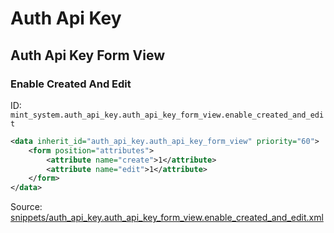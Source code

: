 # Auth Api Key
## Auth Api Key Form View  
### Enable Created And Edit  
ID: `mint_system.auth_api_key.auth_api_key_form_view.enable_created_and_edit`  
```xml
<data inherit_id="auth_api_key.auth_api_key_form_view" priority="60">
    <form position="attributes">
        <attribute name="create">1</attribute>
        <attribute name="edit">1</attribute>
    </form>
</data>

```
Source: [snippets/auth_api_key.auth_api_key_form_view.enable_created_and_edit.xml](https://github.com/Mint-System/Odoo-Build/tree/16.0/snippets/auth_api_key.auth_api_key_form_view.enable_created_and_edit.xml)

